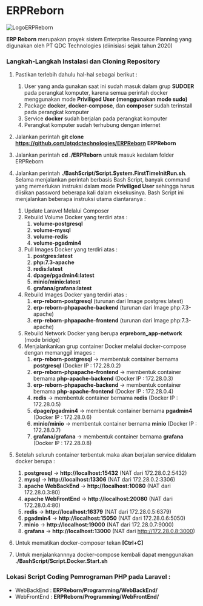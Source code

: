# ERPReborn

![LogoERPReborn](https://i.ibb.co/fnL12cm/Logo-Phoenix.png)

**ERP Reborn** merupakan proyek sistem Enterprise Resource Planning yang digunakan oleh PT QDC Technologies (diinisiasi sejak tahun 2020)

<h3>Langkah-Langkah Instalasi dan Cloning Repository</h3>

1. Pastikan terlebih dahulu hal-hal sebagai berikut :
   1. User yang anda gunakan saat ini sudah masuk dalam grup **SUDOER** pada perangkat komputer, karena semua perintah docker menggunakan mode **Priviliged User (menggunakan mode sudo)**
   2. Package **docker**, **docker-compose**, dan **composer** sudah terinstall pada perangkat komputer
   3. Service **docker** sudah berjalan pada perangkat komputer
   4. Perangkat komputer sudah terhubung dengan internet

2. Jalankan perintah **git clone https://github.com/ptqdctechnologies/ERPReborn ERPReborn**

3. Jalankan perintah **cd ./ERPReborn** untuk masuk kedalam folder ERPReborn

4. Jalankan perintah **./BashScript/Script.System.FirstTimeInitRun.sh**. Selama menjalankan perintah berbasis Bash Script, banyak command yang memerlukan instruksi dalam mode **Priviliged User** sehingga harus diisikan password beberapa kali dalam eksekusinya. Bash Script ini menjalankan beberapa instruksi utama diantaranya :
   1. Update Laravel Melalui Composer
   2. Rebuild Volume Docker yang terdiri atas :
      1. **volume-postgresql**
      2. **volume-mysql**
      3. **volume-redis**
      4. **volume-pgadmin4**
   3. Pull Images Docker yang terdiri atas :
      1. **postgres:latest**
      2. **php:7.3-apache**
      3. **redis:latest**
      4. **dpage/pgadmin4:latest**
      5. **minio/minio:latest**
      6. **grafana/grafana:latest**
   4. Rebuild Images Docker yang terdiri atas :
      1. **erp-reborn-postgresql** (turunan dari Image postgres:latest)
      2. **erp-reborn-phpapache-backend** (turunan dari Image php:7.3-apache)
      3. **erp-reborn-phpapache-frontend** (turunan dari Image php:7.3-apache)
   4. Rebuild Network Docker yang berupa **erpreborn_app-network** (mode bridge)
   3. Menjalankankan grup container Docker melalui docker-compose dengan memanggil images :
      1. **erp-reborn-postgresql** &rarr; membentuk container bernama **postgresql** (Docker IP : 172.28.0.2)
      2. **erp-reborn-phpapache-frontend** &rarr; membentuk container bernama **php-apache-backend** (Docker IP : 172.28.0.3)
      3. **erp-reborn-phpapache-backend** &rarr; membentuk container bernama **php-apache-frontend** (Docker IP : 172.28.0.4)
      4. **redis** &rarr; membentuk container bernama **redis** (Docker IP : 172.28.0.5)
      5. **dpage/pgadmin4** &rarr; membentuk container bernama **pgadmin4** (Docker IP : 172.28.0.6)
      6. **minio/minio** &rarr; membentuk container bernama **minio** (Docker IP : 172.28.0.7)
      6. **grafana/grafana** &rarr; membentuk container bernama **grafana** (Docker IP : 172.28.0.8)
      
5. Setelah seluruh container terbentuk maka akan berjalan service didalam docker berupa :
   1. **postgresql** &rarr; **http://localhost:15432** (NAT dari 172.28.0.2:5432)
   2. **mysql** &rarr; **http://localhost:13306** (NAT dari 172.28.0.2:3306)
   3. **apache WebBackEnd** &rarr; **http://localhost:10080** (NAT dari 172.28.0.3:80)
   4. **apache WebFrontEnd** &rarr; **http://localhost:20080** (NAT dari 172.28.0.4:80)
   5. **redis** &rarr; **http://localhost:16379** (NAT dari 172.28.0.5:6379)
   6. **pgadmin4** &rarr; **http://localhost:15050** (NAT dari 172.28.0.6:5050)
   7. **minio** &rarr; **http://localhost:19000** (NAT dari 172.28.0.7:9000)
   8. **grafana** &rarr; **http://localhost:13000** (NAT dari http://172.28.0.8:3000)
   
6. Untuk mematikan docker-composer tekan **[Ctrl+C]**

7. Untuk menjalankannnya docker-compose kembali dapat menggunakan **./BashScript/Script.Docker.Start.sh**


<h3>Lokasi Script Coding Pemrograman PHP pada Laravel :</h3>

- WebBackEnd : **ERPReborn/Programming/WebBackEnd/**
- WebFrontEnd : **ERPReborn/Programming/WebFrontEnd/**
 
